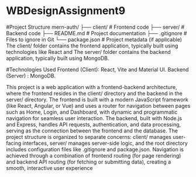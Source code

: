 # WBDesignAssignment9

#Project Structure
mern-auth/
├── client/      # Frontend code
├── server/      # Backend code
├── README.md    # Project documentation
├── .gitignore   # Files to ignore in Git
└── package.json # Project metadata (if applicable)
The client/ folder contains the frontend application, typically built using technologies like React and The server/ folder contains the backend application, typically built using 
MongoDB.

#Technologies Used
Frontend (Client): React, Vite and Material UI.
Backend (Server) : MongoDB.

This project is a web application with a frontend-backend architecture, where the frontend resides in the client/ directory and the backend in the server/ directory. The frontend is built with a modern JavaScript framework (like React, Angular, or Vue) and uses a router for navigation between pages such as Home, Login, and Dashboard, with dynamic and programmatic navigation for seamless user interaction. The backend, built with Node.js and Express, handles API requests, authentication, and data processing, serving as the connection between the frontend and the database. The project structure is organized to separate concerns: client/ manages user-facing interfaces, server/ manages server-side logic, and the root directory includes configuration files like .gitignore and package.json. Navigation is achieved through a combination of frontend routing (for page rendering) and backend API routing (for fetching or submitting data), creating a smooth, interactive user experience
